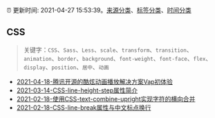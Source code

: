 :alarm_clock: 更新时间: 2021-04-27 15:53:39。[来源分类](../README.md)、[标签分类](../TAGS.md)、[时间分类](../TIMELINE.md)

## CSS


> 关键字：`CSS`、`Sass`、`Less`、`scale`、`transform`、`transition`、`animation`、`border`、`background`、`font-weight`、`font-face`、`flex`、`display`、`position`、`居中`、`动画`



- [2021-04-18-腾讯开源的酷炫动画播放解决方案Vap初体验](https://www.zhangxinxu.com/wordpress/2021/04/tencent-vap-%e8%a7%86%e9%a2%91%e5%8a%a8%e7%94%bb/) 
- [2021-03-14-CSS-line-height-step属性简介](https://www.zhangxinxu.com/wordpress/2021/03/css-line-height-step/) 
- [2021-02-18-使用CSS-text-combine-upright实现字符的横向合并](https://www.zhangxinxu.com/wordpress/2021/02/css-text-combine-upright/) 
- [2021-02-18-CSS-line-break属性与中文标点换行](https://www.zhangxinxu.com/wordpress/2021/02/css-line-break/) 